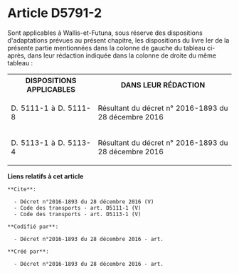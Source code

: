 # Article D5791-2

Sont applicables à Wallis-et-Futuna, sous réserve des dispositions d'adaptations prévues au présent chapitre, les
dispositions du livre Ier de la présente partie mentionnées dans la colonne de gauche du tableau ci-après, dans leur
rédaction indiquée dans la colonne de droite du même tableau : 

<table>
    <tbody>
      <tr>
        <th>DISPOSITIONS APPLICABLES 

</th>
        <th>DANS LEUR RÉDACTION 

</th>
      </tr>
      <tr>
        <td align="justify">

D. 5111-1 à D. 5111-8 

</td>
        <td align="justify">Résultant du décret n° 2016-1893 du 28 décembre 2016 

</td>
      </tr>
      <tr>
        <td align="justify">

D. 5113-1 à D. 5113-4 

</td>
        <td align="justify">Résultant du décret n° 2016-1893 du 28 décembre 2016

</td>
      </tr>
    </tbody>
  </table>

**Liens relatifs à cet article**

	**Cite**:

	  - Décret n°2016-1893 du 28 décembre 2016 (V)
	  - Code des transports - art. D5111-1 (V)
	  - Code des transports - art. D5113-1 (V)

	**Codifié par**:

	  - Décret n°2016-1893 du 28 décembre 2016 - art.

	**Créé par**:

	  - Décret n°2016-1893 du 28 décembre 2016 - art.
